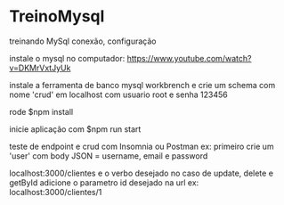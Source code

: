 # TreinoMysql
treinando MySql conexão, configuração

instale o mysql no computador:
https://www.youtube.com/watch?v=DKMrVxtJyUk

instale a ferramenta de banco mysql workbrench e crie um schema com nome 'crud' em localhost com usuario root e senha 123456

rode $npm install

inicie aplicação com $npm run start

teste de endpoint e crud com Insomnia ou Postman ex:
primeiro crie um 'user' com body JSON = username, email e password

localhost:3000/clientes e o verbo desejado no caso de update, delete e getById adicione o parametro id desejado na url ex: localhost:3000/clientes/1

